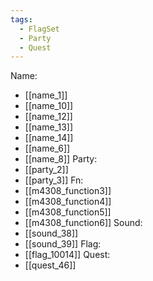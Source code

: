 ```yaml
---
tags:
  - FlagSet
  - Party
  - Quest
---
```

Name:
- [[name_1]]
- [[name_10]]
- [[name_12]]
- [[name_13]]
- [[name_14]]
- [[name_6]]
- [[name_8]]
Party:
- [[party_2]]
- [[party_3]]
Fn:
- [[m4308_function3]]
- [[m4308_function4]]
- [[m4308_function5]]
- [[m4308_function6]]
Sound:
- [[sound_38]]
- [[sound_39]]
Flag:
- [[flag_10014]]
Quest:
- [[quest_46]]
